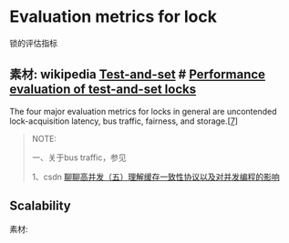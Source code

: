 # Evaluation metrics for lock

锁的评估指标



## 素材: wikipedia [Test-and-set](https://en.wikipedia.org/wiki/Test-and-set) # [Performance evaluation of test-and-set locks](https://en.wikipedia.org/wiki/Test-and-set#Performance_evaluation_of_test-and-set_locks)

The four major evaluation metrics for locks in general are uncontended lock-acquisition latency, bus traffic, fairness, and storage.[[7\]](https://en.wikipedia.org/wiki/Test-and-set#cite_note-Solihin-7)

> NOTE:
>
> 一、关于bus traffic，参见
>
> 1、csdn [聊聊高并发（五）理解缓存一致性协议以及对并发编程的影响](https://blog.csdn.net/iter_zc/article/details/40342695)
>
> 



## Scalability

素材: 